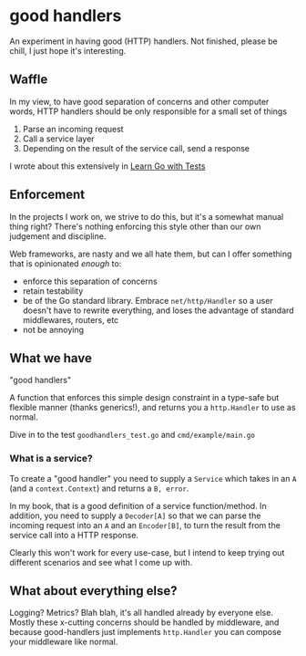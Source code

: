 # good handlers

An experiment in having good (HTTP) handlers. Not finished, please be chill, I just hope it's interesting.

## Waffle

In my view, to have good separation of concerns and other computer words, HTTP handlers should be only responsible for a small set of things

1. Parse an incoming request
2. Call a service layer
3. Depending on the result of the service call, send a response

I wrote about this extensively in [Learn Go with Tests](https://quii.gitbook.io/learn-go-with-tests/questions-and-answers/http-handlers-revisited)

## Enforcement

In the projects I work on, we strive to do this, but it's a somewhat manual thing right? There's nothing enforcing this style other than our own judgement and discipline. 

Web frameworks, are nasty and we all hate them, but can I offer something that is opinionated _enough_ to:
- enforce this separation of concerns
- retain testability
- be of the Go standard library. Embrace `net/http/Handler` so a user doesn't have to rewrite everything, and loses the advantage of standard middlewares, routers, etc
- not be annoying

## What we have

"good handlers"

A function that enforces this simple design constraint in a type-safe but flexible manner (thanks generics!), and returns you a `http.Handler` to use as normal.

Dive in to the test `goodhandlers_test.go` and `cmd/example/main.go`

### What is a service?

To create a "good handler" you need to supply a `Service` which takes in an `A` (and a `context.Context`) and returns a `B, error`. 

In my book, that is a good definition of a service function/method. In addition, you need to supply a `Decoder[A]` so that we can parse the incoming request into an `A` and an `Encoder[B]`, to turn the result from the service call into a HTTP response.

Clearly this won't work for every use-case, but I intend to keep trying out different scenarios and see what I come up with. 

## What about everything else?

Logging? Metrics? Blah blah, it's all handled already by everyone else. Mostly these x-cutting concerns should be handled by middleware, and because good-handlers just implements `http.Handler` you can compose your middleware like normal.